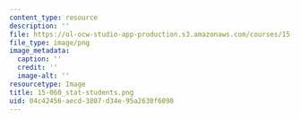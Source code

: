 ```yaml
---
content_type: resource
description: ''
file: https://ol-ocw-studio-app-production.s3.amazonaws.com/courses/15-060-data-models-and-decisions-fall-2014/04c42456aecd3807d34e95a2630f6098_15-060_stat-students.png
file_type: image/png
image_metadata:
  caption: ''
  credit: ''
  image-alt: ''
resourcetype: Image
title: 15-060_stat-students.png
uid: 04c42456-aecd-3807-d34e-95a2630f6098
---
```

